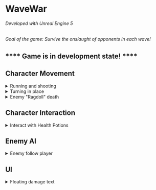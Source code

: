 # WaveWar

###### Developed with Unreal Engine 5
###### Goal of the game: Survive the onslaught of opponents in each wave!
## **** Game is in development state! ****

## Character Movement
<details>
<summary>Running and shooting</summary>

  
https://github.com/user-attachments/assets/44635d54-fa26-4449-8508-0fe77026a07f


</details>
<details>
<summary>Turning in place</summary>

  
https://github.com/user-attachments/assets/ddcf16a5-532f-4751-b5d0-a9a4ccc51c64


</details>
<details>
<summary>Enemy "Ragdoll" death</summary>


https://github.com/user-attachments/assets/076faa2a-2820-4afc-bd76-1ebbdbe4db68


</details>

## Character Interaction
<details>
<summary>Interact with Health Potions</summary>

  
https://github.com/user-attachments/assets/cef90a8e-1e2c-4a2a-8b32-37004688127d


</details>

## Enemy AI
<details>
<summary>Enemy follow player</summary>


https://github.com/user-attachments/assets/bcd4870a-a05d-4e82-adc8-ba50b3807c90


</details>

## UI
<details>
<summary>Floating damage text</summary>


https://github.com/user-attachments/assets/664e0cb8-2c1b-44b2-a3c6-fe84350df2b3


</details>
